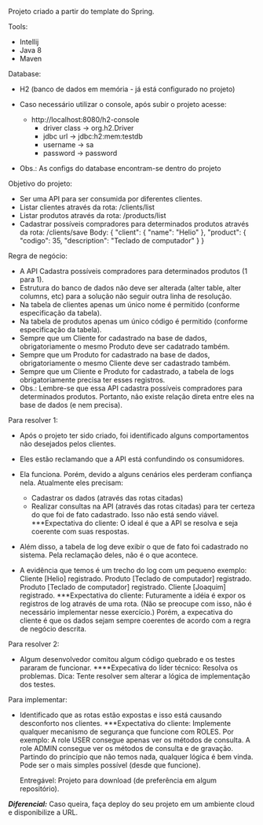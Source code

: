 Projeto criado a partir do template do Spring.

Tools:
* Intellij
* Java 8
* Maven

Database:
* H2 (banco de dados em memória - já está configurado no projeto)
* Caso necessário utilizar o console, após subir o projeto acesse:
    * http://localhost:8080/h2-console
        * driver class -> org.h2.Driver
        * jdbc url -> jdbc:h2:mem:testdb
        * username -> sa
        * password -> password

* Obs.: As configs do database encontram-se dentro do projeto

Objetivo do projeto:
* Ser uma API para ser consumida por diferentes clientes.
* Listar clientes através da rota: /clients/list
* Listar produtos através da rota: /products/list
* Cadastrar possíveis compradores para determinados produtos através da rota: /clients/save
    Body:
    {
        "client": {
            "name": "Helio"
        },
        "product": {
            "codigo": 35,
            "description": "Teclado de computador"
        }
    }

Regra de negócio:
* A API Cadastra possíveis compradores para determinados produtos (1 para 1).
* Estrutura do banco de dados não deve ser alterada (alter table, alter columns, etc) para a solução não seguir outra linha de resolução.
* Na tabela de clientes apenas um único nome é permitido (conforme especificação da tabela).
* Na tabela de produtos apenas um único código é permitido (conforme especificação da tabela).
* Sempre que um Cliente for cadastrado na base de dados, obrigatoriamente o mesmo Produto deve ser cadatrado também.
* Sempre que um Produto for cadastrado na base de dados, obrigatoriamente o mesmo Cliente deve ser cadastrado também.
* Sempre que um Cliente e Produto for cadastrado, a tabela de logs obrigatoriamente precisa ter esses registros.
* Obs.: Lembre-se que essa API cadastra possíveis compradores para determinados produtos.
        Portanto, não existe relação direta entre eles na base de dados (e nem precisa).

Para resolver 1:
* Após o projeto ter sido criado, foi identificado alguns comportamentos não desejados pelos clientes.
* Eles estão reclamando que a API está confundindo os consumidores.
* Ela funciona. Porém, devido a alguns cenários eles perderam confiança nela. Atualmente eles precisam:
    * Cadastrar os dados (através das rotas citadas)
    * Realizar consultas na API (através das rotas citadas) para ter certeza do que foi de fato cadastrado. Isso não está sendo viável.
***Expectativa do cliente: O ideal é que a API se resolva e seja coerente com suas respostas.

* Além disso, a tabela de log deve exibir o que de fato foi cadastrado no sistema. Pela reclamação deles, não é o que acontece.
* A evidência que temos é um trecho do log com um pequeno exemplo:
    Cliente [Helio] registrado.
    Produto [Teclado de computador] registrado.
    Produto [Teclado de computador] registrado.
	Cliente [Joaquim] registrado.
***Expectativa do cliente: Futuramente a idéia é expor os registros de log através de uma rota.
   (Não se preocupe com isso, não é necessário implementar nesse exercício.)
   Porém, a expecativa do cliente é que os dados sejam sempre coerentes de acordo com a regra de negócio descrita.

Para resolver 2:
* Algum desenvolvedor comitou algum código quebrado e os testes pararam de funcionar.
****Expecativa do líder técnico: Resolva os problemas. Dica: Tente resolver sem alterar a lógica de implementação dos testes.


Para implementar:
* Identificado que as rotas estão expostas e isso está causando desconforto nos clientes.
***Expectativa do cliente: Implemente qualquer mecanismo de segurança que funcione com ROLES.
  Por exemplo: A role USER consegue apenas ver os métodos de consulta.
               A role ADMIN consegue ver os métodos de consulta e de gravação.
  Partindo do princípio que não temos nada, qualquer lógica é bem vinda.
  Pode ser o mais simples possível (desde que funcione).

  Entregável:
  Projeto para download (de preferência em algum repositório).


***Diferencial:***
Caso queira, faça deploy do seu projeto em um ambiente cloud e disponibilize a URL.